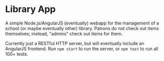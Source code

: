 # Library App

A simple Node.js/AngularJS (eventually) webapp for the management of a school
(or maybe eventually other) library. Patrons do not check out items themselves;
instead, "admins" check out items for them.

Currently just a RESTful HTTP server, but will eventually include an AngularJS
frontend. Run `npm start` to run the server, or `npm test` to run all 100+
tests.